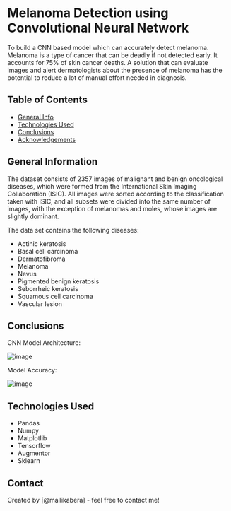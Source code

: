 # Melanoma Detection using Convolutional Neural Network
To build a CNN based model which can accurately detect melanoma. Melanoma is a type of cancer that can be deadly if not detected early. It accounts for 75% of skin cancer deaths. A solution that can evaluate images and alert dermatologists about the presence of melanoma has the potential to reduce a lot of manual effort needed in diagnosis.

## Table of Contents
* [General Info](#general-information)
* [Technologies Used](#technologies-used)
* [Conclusions](#conclusions)
* [Acknowledgements](#acknowledgements)

<!-- You can include any other section that is pertinent to your problem -->

## General Information

The dataset consists of 2357 images of malignant and benign oncological diseases, which were formed from the International Skin Imaging Collaboration (ISIC). All images were sorted according to the classification taken with ISIC, and all subsets were divided into the same number of images, with the exception of melanomas and moles, whose images are slightly dominant.


The data set contains the following diseases:

- Actinic keratosis
- Basal cell carcinoma
- Dermatofibroma
- Melanoma
- Nevus
- Pigmented benign keratosis
- Seborrheic keratosis
- Squamous cell carcinoma
- Vascular lesion

<!-- You don't have to answer all the questions - just the ones relevant to your project. -->

## Conclusions

CNN Model Architecture:

![image](https://github.com/user-attachments/assets/7e96b83a-e131-4b9f-ab81-2cb9b0796beb)

Model Accuracy:

![image](https://github.com/user-attachments/assets/b6ad5dc5-f103-4f15-948d-c07140c7d191)



<!-- You don't have to answer all the questions - just the ones relevant to your project. -->


## Technologies Used
- Pandas
- Numpy
- Matplotlib
- Tensorflow
- Augmentor
- Sklearn

<!-- As the libraries versions keep on changing, it is recommended to mention the version of library used in this project -->

## Contact
Created by [@mallikabera] - feel free to contact me!


<!-- Optional -->
<!-- ## License -->
<!-- This project is open source and available under the [... License](). -->

<!-- You don't have to include all sections - just the one's relevant to your project -->
